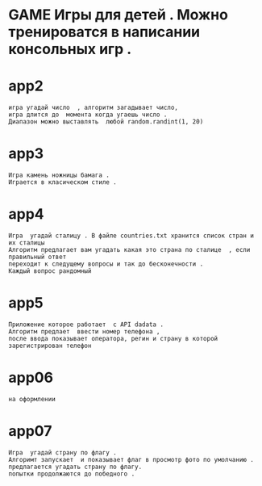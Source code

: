 # GAME Игры для детей . Можно тренироватся в написании  консольных игр . 

# app2 
```
игра угадай число  , алгоритм загадывает число, 
игра длится до  момента когда угаешь число .
Диапазон можно выставлять  любой random.randint(1, 20)
```

# app3
```
Игра камень ножницы бамага .
Играется в класическом стиле .
```
# app4
```
Игра  угадай сталицу . В файле countries.txt хранится список стран и их сталицы
Алгоритм предлагает вам угадать какая это страна по сталице  , если правильный ответ 
переходит к следущему вопросы и так до бесконечности . 
Каждый вопрос рандомный  
```
# app5 
```
Приложение которое работает  с API dadata .
Алгоритм предлает  ввести номер телефона , 
после ввода показывает оператора, регин и страну в которой зарегистрирован телефон 
```

# app06
```
на оформлении
```
# app07
```
Игра  угадай страну по флагу . 
Алгоримт запускает  и показывает флаг в просмотр фото по умолчанию . 
предлагается угадать страну по флагу. 
попытки продолжаются до победного . 
```